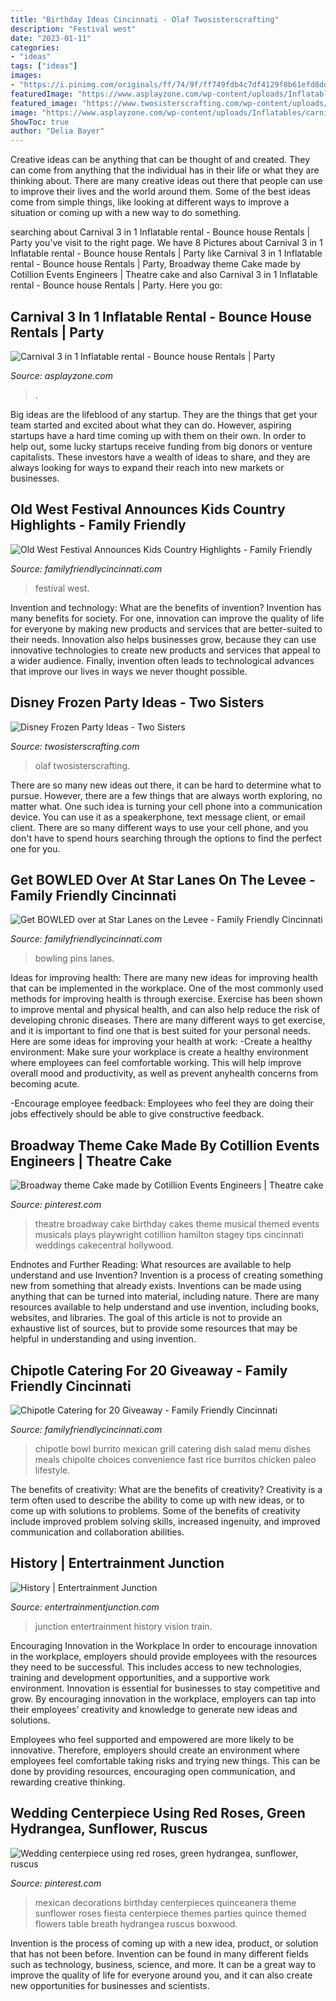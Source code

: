 ```yaml
---
title: "Birthday Ideas Cincinnati - Olaf Twosisterscrafting"
description: "Festival west"
date: "2023-01-11"
categories:
- "ideas"
tags: ["ideas"]
images:
- "https://i.pinimg.com/originals/ff/74/9f/ff749fdb4c7df4129f8b61efd8dd0066.jpg"
featuredImage: "https://www.asplayzone.com/wp-content/uploads/Inflatables/carnival-3-in-1.jpg"
featured_image: "https://www.twosisterscrafting.com/wp-content/uploads/2014/08/frozen-party-ideas2.jpg"
image: "https://www.asplayzone.com/wp-content/uploads/Inflatables/carnival-3-in-1.jpg"
ShowToc: true
author: "Delia Bayer"
---
```



Creative ideas can be anything that can be thought of and created. They can come from anything that the individual has in their life or what they are thinking about. There are many creative ideas out there that people can use to improve their lives and the world around them. Some of the best ideas come from simple things, like looking at different ways to improve a situation or coming up with a new way to do something.

	

		
searching about Carnival 3 in 1 Inflatable rental - Bounce house Rentals | Party you've visit to the right page. We have 8 Pictures about Carnival 3 in 1 Inflatable rental - Bounce house Rentals | Party like Carnival 3 in 1 Inflatable rental - Bounce house Rentals | Party, Broadway theme Cake made by Cotillion Events Engineers | Theatre cake and also Carnival 3 in 1 Inflatable rental - Bounce house Rentals | Party. Here you go:
		
    
## Carnival 3 In 1 Inflatable Rental - Bounce House Rentals | Party

<img loading=lazy src="https://www.asplayzone.com/wp-content/uploads/Inflatables/carnival-3-in-1.jpg" onerror="this.onerror=null;this.src='https://tse4.mm.bing.net/th?id=OIP.-oqdlu1kL4QL6D4vYagFWAHaFj&amp;pid=15.1';" alt="Carnival 3 in 1 Inflatable rental - Bounce house Rentals | Party">

_Source: asplayzone.com_

>. 

	

Big ideas are the lifeblood of any startup. They are the things that get your team started and excited about what they can do. However, aspiring startups have a hard time coming up with them on their own. In order to help out, some lucky startups receive funding from big donors or venture capitalists. These investors have a wealth of ideas to share, and they are always looking for ways to expand their reach into new markets or businesses.

    
## Old West Festival Announces Kids Country Highlights - Family Friendly

<img loading=lazy src="https://www.familyfriendlycincinnati.com/wp-content/uploads/2013/08/Old-West-Festival-4-Photo-Credit-Fred-A-Shaw-1024x682.jpg" onerror="this.onerror=null;this.src='https://tse4.mm.bing.net/th?id=OIP.r0ls_KJDbtW3Y6aXir3GfgHaE7&amp;pid=15.1';" alt="Old West Festival Announces Kids Country Highlights - Family Friendly">

_Source: familyfriendlycincinnati.com_

>festival west. 

	

Invention and technology: What are the benefits of invention?
Invention has many benefits for society. For one, innovation can improve the quality of life for everyone by making new products and services that are better-suited to their needs. Innovation also helps businesses grow, because they can use innovative technologies to create new products and services that appeal to a wider audience. Finally, invention often leads to technological advances that improve our lives in ways we never thought possible.

    
## Disney Frozen Party Ideas - Two Sisters

<img loading=lazy src="https://www.twosisterscrafting.com/wp-content/uploads/2014/08/frozen-party-ideas2.jpg" onerror="this.onerror=null;this.src='https://tse4.mm.bing.net/th?id=OIP.84Nnz9McYM-IuXRnQm4VTQHaQV&amp;pid=15.1';" alt="Disney Frozen Party Ideas - Two Sisters">

_Source: twosisterscrafting.com_

>olaf twosisterscrafting. 

	

There are so many new ideas out there, it can be hard to determine what to pursue. However, there are a few things that are always worth exploring, no matter what. One such idea is turning your cell phone into a communication device. You can use it as a speakerphone, text message client, or email client. There are so many different ways to use your cell phone, and you don't have to spend hours searching through the options to find the perfect one for you.

    
## Get BOWLED Over At Star Lanes On The Levee - Family Friendly Cincinnati

<img loading=lazy src="http://www.familyfriendlycincinnati.com/wp-content/uploads/2010/12/Bowling-pins.jpg" onerror="this.onerror=null;this.src='https://tse1.mm.bing.net/th?id=OIP.yiqTecqqUKmTvWTQsgAEIQHaE8&amp;pid=15.1';" alt="Get BOWLED over at Star Lanes on the Levee - Family Friendly Cincinnati">

_Source: familyfriendlycincinnati.com_

>bowling pins lanes. 

	

Ideas for improving health:
There are many new ideas for improving health that can be implemented in the workplace. One of the most commonly used methods for improving health is through exercise. Exercise has been shown to improve mental and physical health, and can also help reduce the risk of developing chronic diseases. There are many different ways to get exercise, and it is important to find one that is best suited for your personal needs. Here are some ideas for improving your health at work: 
-Create a healthy environment: Make sure your workplace is create a healthy environment where employees can feel comfortable working. This will help improve overall mood and productivity, as well as prevent anyhealth concerns from becoming acute. 

-Encourage employee feedback: Employees who feel they are doing their jobs effectively should be able to give constructive feedback.

    
## Broadway Theme Cake Made By Cotillion Events Engineers | Theatre Cake

<img loading=lazy src="https://i.pinimg.com/originals/ff/74/9f/ff749fdb4c7df4129f8b61efd8dd0066.jpg" onerror="this.onerror=null;this.src='https://tse1.mm.bing.net/th?id=OIP.pi6RoIxGILSLX7cF-1s5pgHaJ4&amp;pid=15.1';" alt="Broadway theme Cake made by Cotillion Events Engineers | Theatre cake">

_Source: pinterest.com_

>theatre broadway cake birthday cakes theme musical themed events musicals plays playwright cotillion hamilton stagey tips cincinnati weddings cakecentral hollywood. 

	

Endnotes and Further Reading: What resources are available to help understand and use Invention?
Invention is a process of creating something new from something that already exists. Inventions can be made using anything that can be turned into material, including nature. There are many resources available to help understand and use invention, including books, websites, and libraries. The goal of this article is not to provide an exhaustive list of sources, but to provide some resources that may be helpful in understanding and using invention.

    
## Chipotle Catering For 20 Giveaway - Family Friendly Cincinnati

<img loading=lazy src="http://www.familyfriendlycincinnati.com/wp-content/uploads/2014/01/ChipotleBowl-e1390082219906.jpg" onerror="this.onerror=null;this.src='https://tse2.mm.bing.net/th?id=OIP.gfWdImVBw3h8EPOlSo_xpQHaFB&amp;pid=15.1';" alt="Chipotle Catering for 20 Giveaway - Family Friendly Cincinnati">

_Source: familyfriendlycincinnati.com_

>chipotle bowl burrito mexican grill catering dish salad menu dishes meals chipolte choices convenience fast rice burritos chicken paleo lifestyle. 

	

The benefits of creativity: What are the benefits of creativity?
Creativity is a term often used to describe the ability to come up with new ideas, or to come up with solutions to problems. Some of the benefits of creativity include improved problem solving skills, increased ingenuity, and improved communication and collaboration abilities.

    
## History | Entertrainment Junction

<img loading=lazy src="https://entertrainmentjunction.com/wp-content/uploads/2016/06/5833715214_d5518d92e3_o-compressor-1.jpg" onerror="this.onerror=null;this.src='https://tse1.mm.bing.net/th?id=OIP.eT8ld8v8EExnT_auovAM8QHaE9&amp;pid=15.1';" alt="History | Entertrainment Junction">

_Source: entertrainmentjunction.com_

>junction entertrainment history vision train. 

	

Encouraging Innovation in the Workplace
In order to encourage innovation in the workplace, employers should provide employees with the resources they need to be successful. This includes access to new technologies, training and development opportunities, and a supportive work environment.
Innovation is essential for businesses to stay competitive and grow. By encouraging innovation in the workplace, employers can tap into their employees’ creativity and knowledge to generate new ideas and solutions.

Employees who feel supported and empowered are more likely to be innovative. Therefore, employers should create an environment where employees feel comfortable taking risks and trying new things. This can be done by providing resources, encouraging open communication, and rewarding creative thinking.

    
## Wedding Centerpiece Using Red Roses, Green Hydrangea, Sunflower, Ruscus

<img loading=lazy src="https://i.pinimg.com/originals/6a/05/5f/6a055ff788016a0536b070e305711228.jpg" onerror="this.onerror=null;this.src='https://tse1.mm.bing.net/th?id=OIP.FeJGmaVfTRm4gy1Q4VxQnwHaJ4&amp;pid=15.1';" alt="Wedding centerpiece using red roses, green hydrangea, sunflower, ruscus">

_Source: pinterest.com_

>mexican decorations birthday centerpieces quinceanera theme sunflower roses fiesta centerpiece themes parties quince themed flowers table breath hydrangea ruscus boxwood. 

	

Invention is the process of coming up with a new idea, product, or solution that has not been before. Invention can be found in many different fields such as technology, business, science, and more. It can be a great way to improve the quality of life for everyone around you, and it can also create new opportunities for businesses and scientists.


